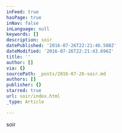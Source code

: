 ```yaml
---
inFeed: true
hasPage: true
inNav: false
inLanguage: null
keywords: []
description: soir
datePublished: '2016-07-26T22:21:46.508Z'
dateModified: '2016-07-26T22:21:43.696Z'
title: ''
author: []
via: {}
sourcePath: _posts/2016-07-26-soir.md
authors: []
publisher: {}
starred: true
url: soir/index.html
_type: Article

---
```

soir